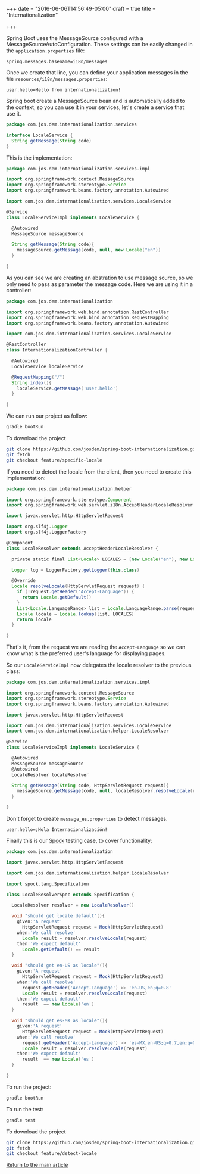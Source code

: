 +++
date = "2016-06-06T14:56:49-05:00"
draft = true
title = "Internationalization"

+++

Spring Boot uses the MessageSource configured with a MessageSourceAutoConfiguration. These settings can be easily changed in the `application.properties` file:

```
spring.messages.basename=i18n/messages
```

Once we create that line, you can define your application messages in the file `resources/i18n/messages.properties`:

```
user.hello=Hello from internationalization!
```

Spring boot create a MessageSource bean and is automatically added to the context, so you can use it in your services, let's create a service that use it.

```groovy
package com.jos.dem.internationalization.services

interface LocaleService {
  String getMessage(String code)
}
```

This is the implementation:

```groovy
package com.jos.dem.internationalization.services.impl

import org.springframework.context.MessageSource
import org.springframework.stereotype.Service
import org.springframework.beans.factory.annotation.Autowired

import com.jos.dem.internationalization.services.LocaleService

@Service
class LocaleServiceImpl implements LocaleService {

  @Autowired
  MessageSource messageSource

  String getMessage(String code){
    messageSource.getMessage(code, null, new Locale("en"))
  }

}
```

As you can see we are creating an abstration to use message source, so we only need to pass as parameter the message code. Here we are using it in a controller:

```groovy
package com.jos.dem.internationalization

import org.springframework.web.bind.annotation.RestController
import org.springframework.web.bind.annotation.RequestMapping
import org.springframework.beans.factory.annotation.Autowired

import com.jos.dem.internationalization.services.LocaleService

@RestController
class InternationalizationController {

  @Autowired
  LocaleService localeService

  @RequestMapping("/")
  String index(){
    localeService.getMessage('user.hello')
  }

}
```

We can run our project as follow:

```bash
gradle bootRun
```

To download the project

```bash
git clone https://github.com/josdem/spring-boot-internationalization.git
git fetch
git checkout feature/specific-locale
```

If you need to detect the locale from the client, then you need to create this implementation:

```groovy
package com.jos.dem.internationalization.helper

import org.springframework.stereotype.Component
import org.springframework.web.servlet.i18n.AcceptHeaderLocaleResolver

import javax.servlet.http.HttpServletRequest

import org.slf4j.Logger
import org.slf4j.LoggerFactory

@Component
class LocaleResolver extends AcceptHeaderLocaleResolver {

  private static final List<Locale> LOCALES = [new Locale("en"), new Locale("es")]

  Logger log = LoggerFactory.getLogger(this.class)

  @Override
  Locale resolveLocale(HttpServletRequest request) {
    if (!request.getHeader('Accept-Language')) {
      return Locale.getDefault()
    }
    List<Locale.LanguageRange> list = Locale.LanguageRange.parse(request.getHeader('Accept-Language'))
    Locale locale = Locale.lookup(list, LOCALES)
    return locale
  }

}
```

That's it, from the request we are reading the `Accept-Language` so we can know what is the preferred user's language for displaying pages.

So our `LocaleServiceImpl` now delegates the locale resolver to the previous class:

```groovy
package com.jos.dem.internationalization.services.impl

import org.springframework.context.MessageSource
import org.springframework.stereotype.Service
import org.springframework.beans.factory.annotation.Autowired

import javax.servlet.http.HttpServletRequest

import com.jos.dem.internationalization.services.LocaleService
import com.jos.dem.internationalization.helper.LocaleResolver

@Service
class LocaleServiceImpl implements LocaleService {

  @Autowired
  MessageSource messageSource
  @Autowired
  LocaleResolver localeResolver

  String getMessage(String code, HttpServletRequest request){
    messageSource.getMessage(code, null, localeResolver.resolveLocale(request))
  }

}
```

Don't forget to create `message_es.properties` to detect messages.

```properties
user.hello=¡Hola Internacionalización!
```

Finally this is our [Spock](http://spockframework.org/) testing case, to cover functionality:

```groovy
package com.jos.dem.internationalization

import javax.servlet.http.HttpServletRequest

import com.jos.dem.internationalization.helper.LocaleResolver

import spock.lang.Specification

class LocaleResolverSpec extends Specification {

  LocaleResolver resolver = new LocaleResolver()

  void "should get locale default"(){
    given:'A request'
      HttpServletRequest request = Mock(HttpServletRequest)
    when:'We call resolve'
      Locale result = resolver.resolveLocale(request)
    then:'We expect default'
      Locale.getDefault() == result
  }

  void "should get en-US as locale"(){
    given:'A request'
      HttpServletRequest request = Mock(HttpServletRequest)
    when:'We call resolve'
      request.getHeader('Accept-Language') >> 'en-US,en;q=0.8'
      Locale result = resolver.resolveLocale(request)
    then:'We expect default'
      result  == new Locale('en')
  }

  void "should get es-MX as locale"(){
    given:'A request'
      HttpServletRequest request = Mock(HttpServletRequest)
    when:'We call resolve'
      request.getHeader('Accept-Language') >> 'es-MX,en-US;q=0.7,en;q=0.3'
      Locale result = resolver.resolveLocale(request)
    then:'We expect default'
      result  == new Locale('es')
  }

}
```

To run the project:

```bash
gradle bootRun
```

To run the test:

```bash
gradle test
```

To download the project

```bash
git clone https://github.com/josdem/spring-boot-internationalization.git
git fetch
git checkout feature/detect-locale
```

[Return to the main article](/techtalk/spring)


